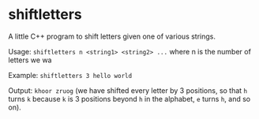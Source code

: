 # shiftletters
A little C++ program to shift letters given one of various strings.

Usage: `shiftletters n <string1> <string2> ...` where n is the number of letters we wa

Example: `shiftletters 3 hello world`

Output: `khoor zruog` (we have shifted every letter by 3 positions, so that `h` turns `k` because `k` is 3 positions beyond `h` in the alphabet, `e` turns `h`, and so on).


